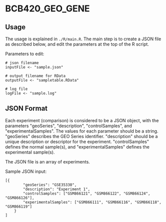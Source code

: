 # BCB420_GEO_GENE

## Usage
The usage is explained in `./R/main.R`. The main step is to create a JSON file as described below, and edit the parameters at the top of the R script.

Parameters to edit:
```
# json filename
inputFile <- "sample.json"

# output filename for RData
outputFile <- "sampletable.RData"

# log file
logFile <- "sample.log"
```

## JSON Format

Each experiment (comparison) is considered to be a JSON object, with the parameters "geoSeries", "description", "controlSamples", and "experimentalSamples". The values for each parameter should be a string. "geoSeries" describes the GEO Series identifier. "description" should be a unique description or descriptor for the experiment. "controlSamples" defines the normal sample(s), and "experimentalSamples" defines the experimental sample(s).

The JSON file is an array of experiments.

Sample JSON input:
```
[{
		"geoSeries": "GSE35330",
		"description": "Experiment 1",
		"controlSamples": ["GSM866121", "GSM866122", "GSM866124", "GSM866126"],
		"experimentalSamples": ["GSM866111", "GSM866116", "GSM866118", "GSM866119"]
	}
]
```
